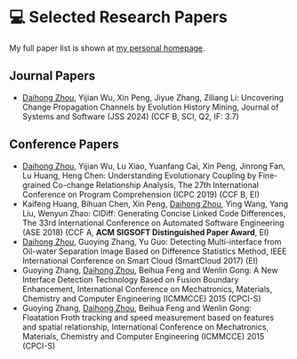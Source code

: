 
# 💻 Selected Research Papers

My full paper list is shown at [my personal homepage](https://zhoudaihong.github.io).

## Journal Papers

  - <u>Daihong Zhou</u>, Yijian Wu, Xin Peng, Jiyue Zhang, Ziliang Li: Uncovering Change Propagation Channels by Evolution History Mining, Journal of Systems and Software (JSS 2024) (CCF B, SCI, Q2, IF: 3.7)


## Conference Papers

  - <u>Daihong Zhou</u>, Yijian Wu, Lu Xiao, Yuanfang Cai, Xin Peng, Jinrong Fan, Lu Huang, Heng Chen: Understanding Evolutionary Coupling by Fine-grained Co-change Relationship Analysis, The 27th International Conference on Program Comprehension (ICPC 2019) (CCF B, EI)
  - Kaifeng Huang, Bihuan Chen, Xin Peng, <u>Daihong Zhou</u>, Ying Wang, Yang Liu, Wenyun Zhao: ClDiff: Generating Concise Linked Code Differences, The 33rd International Conference on Automated Software Engineering (ASE 2018) (CCF A, **ACM SIGSOFT Distinguished Paper Award**, EI)
  - <u>Daihong Zhou</u>, Guoying Zhang, Yu Guo: Detecting Multi-interface from Oil-water Separation Image Based on Difference Statistics Method, IEEE International Conference on Smart Cloud (SmartCloud 2017)  (EI)
  - Guoying Zhang, <u>Daihong Zhou</u>, Beihua Feng and Wenlin Gong: A New Interface Detection Technology Based on Fusion Boundary Enhancement, International Conference on Mechatronics, Materials, Chemistry and Computer Engineering (ICMMCCE) 2015 (CPCI-S)
  - Guoying Zhang, <u>Daihong Zhou</u>, Beihua Feng and Wenlin Gong: Floatation Froth tracking and speed measurement based on features and spatial relationship, International Conference on Mechatronics, Materials, Chemistry and Computer Engineering (ICMMCCE) 2015 (CPCI-S)

